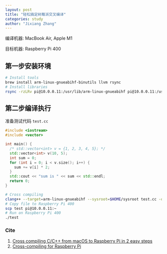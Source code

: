 ```yaml
---
layout: post
title: "轻松搞定树莓派交叉编译"
categories: study
author: "Jixiang Zhang"
---
```


编译机器: MacBook Air, Apple M1

目标机器: Raspberry Pi 400

## 第一步安装环境

```bash
# Install tools
brew install arm-linux-gnueabihf-binutils llvm rsync
# Install libraries
rsync -rzLRv pi@10.0.0.11:/usr/lib/arm-linux-gnueabihf pi@10.0.0.11:/usr/lib/gcc/arm-linux-gnueabihf pi@10.0.0.11:/usr/include pi@10.0.0.11:/lib/arm-linux-gnueabihf sysroot
```

## 第二步编译执行

准备测试代码 `test.cc`

```c++
#include <iostream>
#include <vector>

int main() {
  /* std::vector<int> v = {1, 2, 3, 4, 5}; */
  std::vector<int> v(10, 5);
  int sum = 0;
  for (int i = 0; i < v.size(); i++) {
    sum += v[i] * 2;
  }
  std::cout << "sum is " << sum << std::endl;
  return 0;
}
```

```bash
# Cross compiling
clang++ --target=arm-linux-gnueabihf --sysroot=$HOME/sysroot test.cc -o test
# Copy file to Raspberry Pi 400
scp test pi@10.0.0.11:~
# Run on Raspberry Pi 400
./test
```

### Cite

1. [Cross compiling C/C++ from macOS to Raspberry Pi in 2 easy steps](https://medium.com/@haraldfernengel/cross-compiling-c-c-from-macos-to-raspberry-pi-in-2-easy-steps-23f391a8c63)
2. [Cross-compiling for Raspberry Pi](https://github.com/sony/nmos-cpp/blob/master/Documents/Raspberry-Pi.md)
